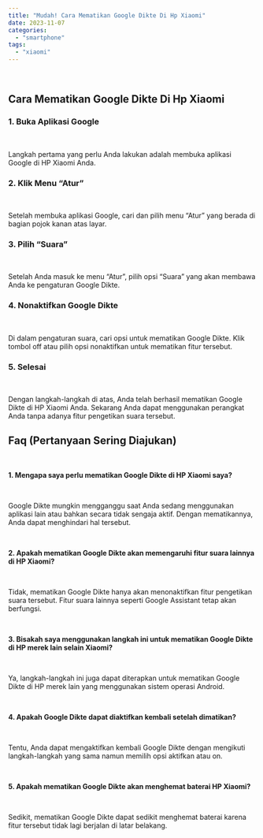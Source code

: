 ```yaml
---
title: "Mudah! Cara Mematikan Google Dikte Di Hp Xiaomi"
date: 2023-11-07
categories: 
  - "smartphone"
tags: 
  - "xiaomi"
---
```


 

## Cara Mematikan Google Dikte Di Hp Xiaomi

### 1\. Buka Aplikasi Google

 

Langkah pertama yang perlu Anda lakukan adalah membuka aplikasi Google di HP Xiaomi Anda.

### 2\. Klik Menu “Atur”

 

Setelah membuka aplikasi Google, cari dan pilih menu “Atur” yang berada di bagian pojok kanan atas layar.

### 3\. Pilih “Suara”

 

Setelah Anda masuk ke menu “Atur”, pilih opsi “Suara” yang akan membawa Anda ke pengaturan Google Dikte.

### 4\. Nonaktifkan Google Dikte

 

Di dalam pengaturan suara, cari opsi untuk mematikan Google Dikte. Klik tombol off atau pilih opsi nonaktifkan untuk mematikan fitur tersebut.

### 5\. Selesai

 

Dengan langkah-langkah di atas, Anda telah berhasil mematikan Google Dikte di HP Xiaomi Anda. Sekarang Anda dapat menggunakan perangkat Anda tanpa adanya fitur pengetikan suara tersebut.

## Faq (Pertanyaan Sering Diajukan)

 

**1\. Mengapa saya perlu mematikan Google Dikte di HP Xiaomi saya?**

 

Google Dikte mungkin mengganggu saat Anda sedang menggunakan aplikasi lain atau bahkan secara tidak sengaja aktif. Dengan mematikannya, Anda dapat menghindari hal tersebut.

 

**2\. Apakah mematikan Google Dikte akan memengaruhi fitur suara lainnya di HP Xiaomi?**

 

Tidak, mematikan Google Dikte hanya akan menonaktifkan fitur pengetikan suara tersebut. Fitur suara lainnya seperti Google Assistant tetap akan berfungsi.

 

**3\. Bisakah saya menggunakan langkah ini untuk mematikan Google Dikte di HP merek lain selain Xiaomi?**

 

Ya, langkah-langkah ini juga dapat diterapkan untuk mematikan Google Dikte di HP merek lain yang menggunakan sistem operasi Android.

 

**4\. Apakah Google Dikte dapat diaktifkan kembali setelah dimatikan?**

 

Tentu, Anda dapat mengaktifkan kembali Google Dikte dengan mengikuti langkah-langkah yang sama namun memilih opsi aktifkan atau on.

 

**5\. Apakah mematikan Google Dikte akan menghemat baterai HP Xiaomi?**

 

Sedikit, mematikan Google Dikte dapat sedikit menghemat baterai karena fitur tersebut tidak lagi berjalan di latar belakang.

